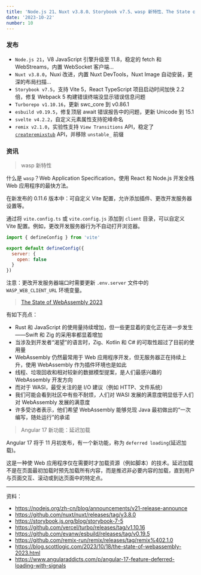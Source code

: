 ```yaml
---
title: 'Node.js 21、Nuxt v3.8.0、Storybook v7.5、wasp 新特性、The State of WebAssembly 2023'
date: '2023-10-22'
number: 10
---
```


### 发布

- `Node.js 21`，V8 JavaScript 引擎升级至 11.8，稳定的 fetch 和 WebStreams，内置 WebSocket 客户端...
- `Nuxt v3.8.0`，Nuxi 改进，内置 Nuxt DevTools，Nuxt Image 自动安装，更深的布局扫描...
- `Storybook v7.5`，支持 Vite 5，React TypeScript 项目启动时间加快 2.2 倍，修复 Webpack 5 构建错误终端没显示错误信息问题
- `Turborepo v1.10.16`，更新 swc_core 到 v0.86.1
- `esbuild v0.19.5`，修复顶层 await 错误报告中的问题，更新 Unicode 到 15.1
- `svelte v4.2.2`，自定义元素属性支持驼峰命名
- `remix v2.1.0`，实验性支持 `View Transitions` API，稳定了 [`createremixstub`](https://remix.run/docs/en/main/utils/create-remix-stub#createremixstub) API，并移除 `unstable_` 前缀

### 资讯

> wasp 新特性

什么是 `wasp`？Web Application Specification，使用 React 和 Node.js 开发全栈 Web 应用程序的最快方法。

在新发布的 0.11.6 版本中：可自定义 Vite 配置，允许添加插件、更改开发服务器设置等。

通过将 `vite.config.ts` 或 `vite.config.js` 添加到 `client` 目录，可以自定义 Vite 配置。例如，更改开发服务器行为不自动打开浏览器。

```javascript
import { defineConfig } from 'vite'

export default defineConfig({
  server: {
    open: false
  }
})
```

注意：更改开发服务器端口时需要更新 `.env.server` 文件中的 `WASP_WEB_CLIENT_URL` 环境变量。

> [The State of WebAssembly 2023](https://blog.scottlogic.com/2023/10/18/the-state-of-webassembly-2023.html)

有如下亮点：

- Rust 和 JavaScript 的使用量持续增加，但一些更显着的变化正在进一步发生——Swift 和 Zig 的采用率都显着增加
- 当涉及到开发者“渴望”的语言时，Zig、Kotlin 和 C# 的可取性超过了目前的使用量
- WebAssembly 仍然最常用于 Web 应用程序开发，但无服务器正在持续上升，使用 WebAssembly 作为插件环境也是如此
- 线程、垃圾回收和相对较新的数据模型提案，是人们最感兴趣的 WebAssembly 开发方向
- 而对于 WASI，最受关注的是 I/O 建议（例如 HTTP、文件系统）
- 我们可能会看到社区中有些不耐烦，人们对 WASI 发展的满意度明显低于人们对 WebAssembly 发展的满意度
- 许多受访者表示，他们希望 WebAssembly 能够兑现 Java 最初做出的“一次编写，随处运行”的承诺

> Angular 17 新功能：延迟加载

Angular 17 将于 11 月初发布，有一个新功能，称为 `deferred loading`(延迟加载)。

这是一种使 Web 应用程序仅在需要时才加载资源（例如脚本）的技术。延迟加载不是在页面最初加载时预先加载所有内容，而是推迟非必要内容的加载，直到用户与页面交互、滚动或到达页面中的特定点。

---

资料：

- https://nodejs.org/zh-cn/blog/announcements/v21-release-announce
- https://github.com/nuxt/nuxt/releases/tag/v3.8.0
- https://storybook.js.org/blog/storybook-7-5
- https://github.com/vercel/turbo/releases/tag/v1.10.16
- https://github.com/evanw/esbuild/releases/tag/v0.19.5
- https://github.com/remix-run/remix/releases/tag/remix%402.1.0
- https://blog.scottlogic.com/2023/10/18/the-state-of-webassembly-2023.html
- https://www.angularaddicts.com/p/angular-17-feature-deferred-loading-with-signals
